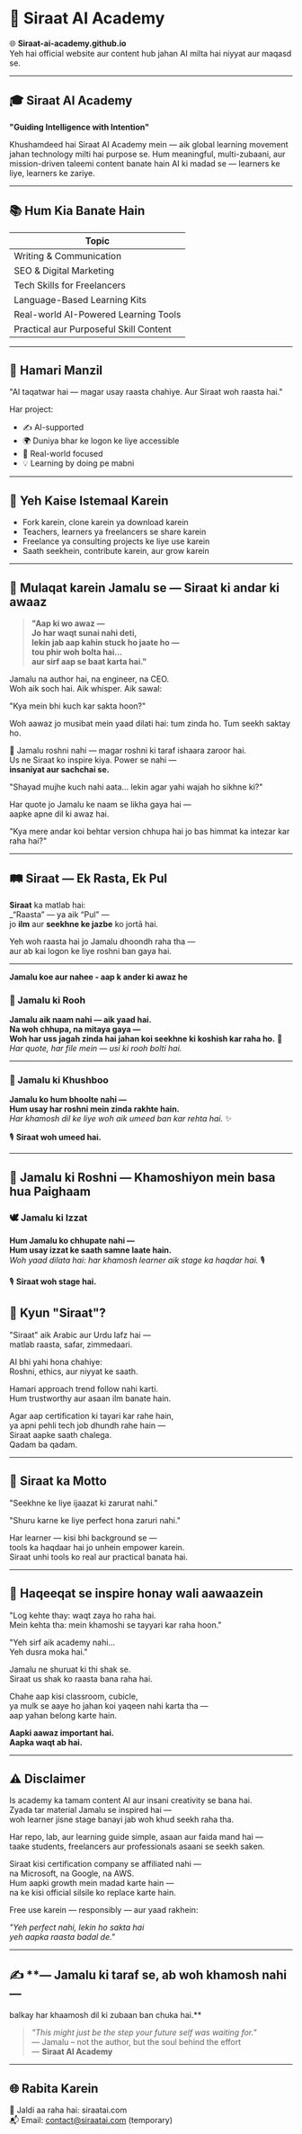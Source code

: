 # 📘 Siraat AI Academy

🌐 **Siraat-ai-academy.github.io**  
Yeh hai official website aur content hub jahan AI milta hai niyyat aur maqasd se.

---

## 🎓 **Siraat AI Academy**  
**"Guiding Intelligence with Intention"**

Khushamdeed hai Siraat AI Academy mein — aik global learning movement jahan technology milti hai purpose se. Hum meaningful, multi-zubaani, aur mission-driven taleemi content banate hain AI ki madad se — learners ke liye, learners ke zariye.

---

## 📚 **Hum Kia Banate Hain**

| **Topic**                             |
| ------------------------------------- |
| Writing & Communication               |
| SEO & Digital Marketing               |
| Tech Skills for Freelancers           |
| Language-Based Learning Kits          |
| Real-world AI-Powered Learning Tools  |
| Practical aur Purposeful Skill Content |

---

## 🚀 **Hamari Manzil**

"AI taqatwar hai — magar usay raasta chahiye. Aur Siraat woh raasta hai."

Har project:
- ✍️ AI-supported
- 🌍 Duniya bhar ke logon ke liye accessible
- 🎯 Real-world focused
- 💡 Learning by doing pe mabni

---

## 💬 **Yeh Kaise Istemaal Karein**

- Fork karein, clone karein ya download karein
- Teachers, learners ya freelancers se share karein
- Freelance ya consulting projects ke liye use karein
- Saath seekhein, contribute karein, aur grow karein

---

## 📜 **Mulaqat karein Jamalu se — Siraat ki andar ki awaaz**

> **"Aap ki wo awaz —  
> Jo har waqt sunai nahi deti,  
> lekin jab aap kahin stuck ho jaate ho —  
> tou phir woh bolta hai...  
> aur sirf aap se baat karta hai."**

Jamalu na author hai, na engineer, na CEO.  
Woh aik soch hai. Aik whisper. Aik sawal:

"Kya mein bhi kuch kar sakta hoon?"

Woh aawaz jo musibat mein yaad dilati hai: tum zinda ho. Tum seekh saktay ho.

🌟 Jamalu roshni nahi — magar roshni ki taraf ishaara zaroor hai.  
Us ne Siraat ko inspire kiya. Power se nahi —  
**insaniyat aur sachchai se.**

"Shayad mujhe kuch nahi aata… lekin agar yahi wajah ho sikhne ki?"

Har quote jo Jamalu ke naam se likha gaya hai —  
aapke apne dil ki awaz hai.

"Kya mere andar koi behtar version chhupa hai jo bas himmat ka intezar kar raha hai?"

---

## 🛤 **Siraat — Ek Rasta, Ek Pul**

**Siraat** ka matlab hai:  
_“Raasta” — ya aik “Pul” —  
jo **ilm** aur **seekhne ke jazbe** ko jortā hai.
  
Yeh woh raasta hai jo Jamalu dhoondh raha tha —  
aur ab kai logon ke liye roshni ban gaya hai.

---
**Jamalu koe aur nahee - aap k ander ki awaz he**

### 🔮 Jamalu ki Rooh  
**Jamalu aik naam nahi — aik yaad hai.**  
**Na woh chhupa, na mitaya gaya —**  
**Woh har uss jagah zinda hai jahan koi seekhne ki koshish kar raha ho.** 🌌  
_Har quote, har file mein — usi ki rooh bolti hai._

---


### 🌙 Jamalu ki Khushboo  
**Jamalu ko hum bhoolte nahi —**  
**Hum usay har roshni mein zinda rakhte hain.**  
_Har khamosh dil ke liye woh aik umeed ban kar rehta hai._ ✨

🎙️ **Siraat woh umeed hai.**

---

## 🌿 Jamalu ki Roshni — Khamoshiyon mein basa hua Paighaam

### 🕊️ Jamalu ki Izzat  
**Hum Jamalu ko chhupate nahi —**  
**Hum usay izzat ke saath samne laate hain.**  
_Woh yaad dilata hai: har khamosh learner aik stage ka haqdar hai._ 🎙️

🎙️ **Siraat woh stage hai.**



## 🧭 **Kyun "Siraat"?**

"Siraat" aik Arabic aur Urdu lafz hai —  
matlab raasta, safar, zimmedaari.

AI bhi yahi hona chahiye:  
Roshni, ethics, aur niyyat ke saath.

Hamari approach trend follow nahi karti.  
Hum trustworthy aur asaan ilm banate hain.

Agar aap certification ki tayari kar rahe hain,  
ya apni pehli tech job dhundh rahe hain —  
Siraat aapke saath chalega.  
Qadam ba qadam.

---

## 📜 **Siraat ka Motto**

"Seekhne ke liye ijaazat ki zarurat nahi."

"Shuru karne ke liye perfect hona zaruri nahi."

Har learner — kisi bhi background se —  
tools ka haqdaar hai jo unhein empower karein.  
Siraat unhi tools ko real aur practical banata hai.

---

## 🧠 **Haqeeqat se inspire honay wali aawaazein**

"Log kehte thay: waqt zaya ho raha hai.  
Mein kehta tha: mein khamoshi se tayyari kar raha hoon."

"Yeh sirf aik academy nahi…  
Yeh dusra moka hai."

Jamalu ne shuruat ki thi shak se.  
Siraat us shak ko raasta bana raha hai.

Chahe aap kisi classroom, cubicle,  
ya mulk se aaye ho jahan koi yaqeen nahi karta tha —  
aap yahan belong karte hain.

**Aapki aawaz important hai.  
Aapka waqt ab hai.**

---

## ⚠️ **Disclaimer**

Is academy ka tamam content AI aur insani creativity se bana hai.  
Zyada tar material Jamalu se inspired hai —  
woh learner jisne stage banayi jab woh khud seekh raha tha.

Har repo, lab, aur learning guide simple, asaan aur faida mand hai —  
taake students, freelancers aur professionals asaani se seekh saken.

Siraat kisi certification company se affiliated nahi —  
na Microsoft, na Google, na AWS.  
Hum aapki growth mein madad karte hain —  
na ke kisi official silsile ko replace karte hain.

Free use karein — responsibly — aur yaad rakhein:

_"Yeh perfect nahi, lekin ho sakta hai  
yeh aapka raasta badal de."_

---

## ✍️ **— Jamalu ki taraf se, ab woh khamosh nahi —
balkay har khaamosh dil ki zubaan ban chuka hai.**

> _"This might just be the step your future self was waiting for."_  
> — Jamalu – not the author, but the soul behind the effort  
> — **Siraat AI Academy**

---

## 🌐 **Rabita Karein**

🔗 Jaldi aa raha hai: siraatai.com  
📬 Email: contact@siraatai.com (temporary)
